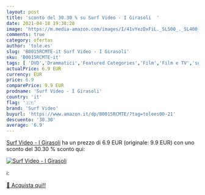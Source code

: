 ```yaml
---
layout: post
title: 'sconto del 30.30 % su Surf Video - I Girasoli  '
date: 2021-04-18 19:38:28
image: 'https://m.media-amazon.com/images/I/41vYezDxFiL._SL500_._SL400_.jpg'
comments: true
category: ofertas
author: 'tole.es'
slug: 'B0015RCMTE-it Surf Video - I Girasoli'
sku: 'B0015RCMTE-it'
tags: [ 'DVD','Drammatici','Featured Categories','Film','Film e TV','surf video', ]
actualPrice: 6.9 EUR
currency: EUR
price: 6.9
comparePrice: 9.9 EUR
prodname: 'Surf Video - I Girasoli'
country: 'it'
flag: '🇮🇹'
brand: 'Surf Video'
buyurl: 'https://www.amazon.it/dp/B0015RCMTE/?tag=tolees00-21'
descuento: '30.30'
average: '6.9'
---
```


[Surf Video - I Girasoli](https://www.amazon.it/dp/B0015RCMTE/?tag=tolees00-21) ha un prezzo di 6.9 EUR (originale: 9.9 EUR) con uno sconto del 30.30 % sconto qui:

[![Surf Video - I Girasoli](https://m.media-amazon.com/images/I/41vYezDxFiL._SL500_._SL400_.jpg)](https://www.amazon.it/dp/B0015RCMTE/?tag=tolees00-21)

ℹ️:


[🛒 Acquista qui!!](https://www.amazon.it/dp/B0015RCMTE/?tag=tolees00-21)
